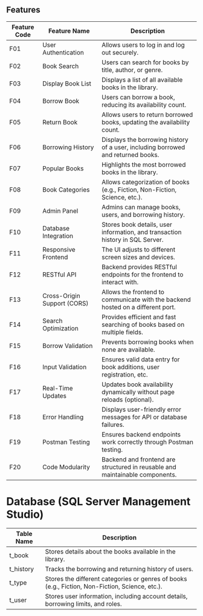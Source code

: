 ## Features

| Feature Code | Feature Name               | Description                                                                 |
|--------------|----------------------------|-----------------------------------------------------------------------------|
| F01          | User Authentication        | Allows users to log in and log out securely.                               |
| F02          | Book Search                | Users can search for books by title, author, or genre.                     |
| F03          | Display Book List          | Displays a list of all available books in the library.                     |
| F04          | Borrow Book                | Users can borrow a book, reducing its availability count.                  |
| F05          | Return Book                | Allows users to return borrowed books, updating the availability count.    |
| F06          | Borrowing History          | Displays the borrowing history of a user, including borrowed and returned books. |
| F07          | Popular Books              | Highlights the most borrowed books in the library.                         |
| F08          | Book Categories            | Allows categorization of books (e.g., Fiction, Non-Fiction, Science, etc.).|
| F09          | Admin Panel                | Admins can manage books, users, and borrowing history.                     |
| F10          | Database Integration       | Stores book details, user information, and transaction history in SQL Server. |
| F11          | Responsive Frontend        | The UI adjusts to different screen sizes and devices.                      |
| F12          | RESTful API                | Backend provides RESTful endpoints for the frontend to interact with.      |
| F13          | Cross-Origin Support (CORS)| Allows the frontend to communicate with the backend hosted on a different port. |
| F14          | Search Optimization        | Provides efficient and fast searching of books based on multiple fields.   |
| F15          | Borrow Validation          | Prevents borrowing books when none are available.                          |
| F16          | Input Validation           | Ensures valid data entry for book additions, user registration, etc.       |
| F17          | Real-Time Updates          | Updates book availability dynamically without page reloads (optional).     |
| F18          | Error Handling             | Displays user-friendly error messages for API or database failures.        |
| F19          | Postman Testing            | Ensures backend endpoints work correctly through Postman testing.          |
| F20          | Code Modularity            | Backend and frontend are structured in reusable and maintainable components. |

# Database (SQL Server Management Studio)

| Table Name | Description                                                                 |
|------------|-----------------------------------------------------------------------------|
| t_book     | Stores details about the books available in the library.                   |
| t_history  | Tracks the borrowing and returning history of users.                       |
| t_type     | Stores the different categories or genres of books (e.g., Fiction, Non-Fiction, Science, etc.). |
| t_user     | Stores user information, including account details, borrowing limits, and roles. |
